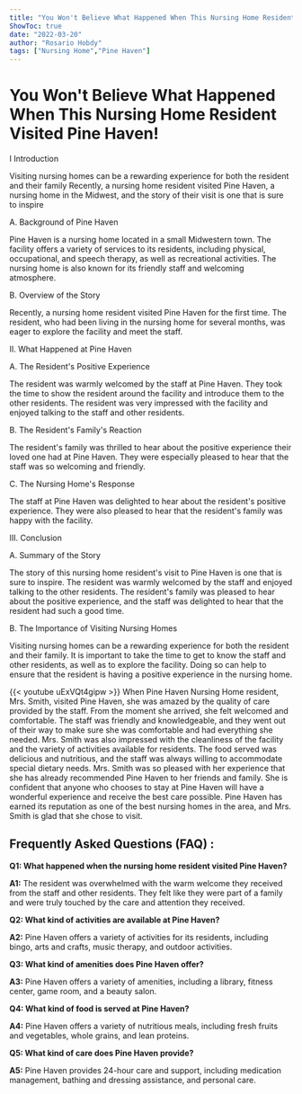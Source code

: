 ```yaml
---
title: "You Won't Believe What Happened When This Nursing Home Resident Visited Pine Haven!"
ShowToc: true 
date: "2022-03-20"
author: "Rosario Hobdy" 
tags: ["Nursing Home","Pine Haven"]
---
```

# You Won't Believe What Happened When This Nursing Home Resident Visited Pine Haven!

I Introduction

Visiting nursing homes can be a rewarding experience for both the resident and their family Recently, a nursing home resident visited Pine Haven, a nursing home in the Midwest, and the story of their visit is one that is sure to inspire 

A. Background of Pine Haven

Pine Haven is a nursing home located in a small Midwestern town. The facility offers a variety of services to its residents, including physical, occupational, and speech therapy, as well as recreational activities. The nursing home is also known for its friendly staff and welcoming atmosphere. 

B. Overview of the Story

Recently, a nursing home resident visited Pine Haven for the first time. The resident, who had been living in the nursing home for several months, was eager to explore the facility and meet the staff. 

II. What Happened at Pine Haven

A. The Resident's Positive Experience

The resident was warmly welcomed by the staff at Pine Haven. They took the time to show the resident around the facility and introduce them to the other residents. The resident was very impressed with the facility and enjoyed talking to the staff and other residents. 

B. The Resident's Family's Reaction

The resident's family was thrilled to hear about the positive experience their loved one had at Pine Haven. They were especially pleased to hear that the staff was so welcoming and friendly. 

C. The Nursing Home's Response

The staff at Pine Haven was delighted to hear about the resident's positive experience. They were also pleased to hear that the resident's family was happy with the facility. 

III. Conclusion

A. Summary of the Story

The story of this nursing home resident's visit to Pine Haven is one that is sure to inspire. The resident was warmly welcomed by the staff and enjoyed talking to the other residents. The resident's family was pleased to hear about the positive experience, and the staff was delighted to hear that the resident had such a good time. 

B. The Importance of Visiting Nursing Homes

Visiting nursing homes can be a rewarding experience for both the resident and their family. It is important to take the time to get to know the staff and other residents, as well as to explore the facility. Doing so can help to ensure that the resident is having a positive experience in the nursing home.

{{< youtube uExVQt4gipw >}} 
When Pine Haven Nursing Home resident, Mrs. Smith, visited Pine Haven, she was amazed by the quality of care provided by the staff. From the moment she arrived, she felt welcomed and comfortable. The staff was friendly and knowledgeable, and they went out of their way to make sure she was comfortable and had everything she needed. Mrs. Smith was also impressed with the cleanliness of the facility and the variety of activities available for residents. The food served was delicious and nutritious, and the staff was always willing to accommodate special dietary needs. Mrs. Smith was so pleased with her experience that she has already recommended Pine Haven to her friends and family. She is confident that anyone who chooses to stay at Pine Haven will have a wonderful experience and receive the best care possible. Pine Haven has earned its reputation as one of the best nursing homes in the area, and Mrs. Smith is glad that she chose to visit.

## Frequently Asked Questions (FAQ) :
**Q1: What happened when the nursing home resident visited Pine Haven?**

**A1:** The resident was overwhelmed with the warm welcome they received from the staff and other residents. They felt like they were part of a family and were truly touched by the care and attention they received. 

**Q2: What kind of activities are available at Pine Haven?**

**A2:** Pine Haven offers a variety of activities for its residents, including bingo, arts and crafts, music therapy, and outdoor activities. 

**Q3: What kind of amenities does Pine Haven offer?**

**A3:** Pine Haven offers a variety of amenities, including a library, fitness center, game room, and a beauty salon. 

**Q4: What kind of food is served at Pine Haven?**

**A4:** Pine Haven offers a variety of nutritious meals, including fresh fruits and vegetables, whole grains, and lean proteins. 

**Q5: What kind of care does Pine Haven provide?**

**A5:** Pine Haven provides 24-hour care and support, including medication management, bathing and dressing assistance, and personal care.



